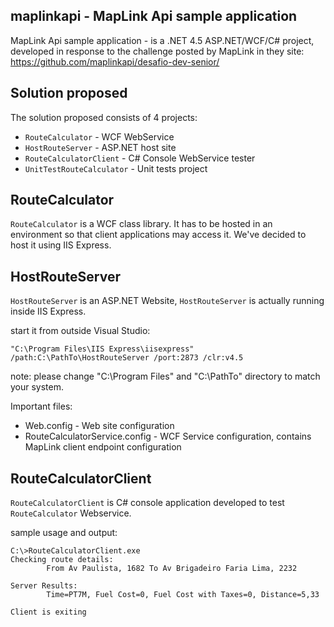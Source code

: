 maplinkapi - MapLink Api sample application
------------

MapLink Api sample application - 
  is a .NET 4.5 ASP.NET/WCF/C# project, developed in response to the challenge posted by MapLink in they site: https://github.com/maplinkapi/desafio-dev-senior/ 

Solution proposed
------------

The solution proposed consists of 4 projects: 

- `RouteCalculator` - WCF WebService
- `HostRouteServer` - ASP.NET host site
- `RouteCalculatorClient` - C# Console WebService tester
- `UnitTestRouteCalculator` - Unit tests project

RouteCalculator
------------
`RouteCalculator` is a WCF class library. It has to be hosted in an environment so that client applications may access it. We've decided to host it using IIS Express.

HostRouteServer
------------
`HostRouteServer` is an ASP.NET Website,  `HostRouteServer` is actually running inside IIS Express. 

start it from outside Visual Studio:

    "C:\Program Files\IIS Express\iisexpress"
    /path:C:\PathTo\HostRouteServer /port:2873 /clr:v4.5

note: please change "C:\Program Files" and "C:\PathTo" directory to match your system. 

Important files:
* Web.config - Web site configuration
* RouteCalculatorService.config - WCF Service configuration, contains MapLink client endpoint configuration


RouteCalculatorClient
------------
`RouteCalculatorClient` is C# console application developed to test `RouteCalculator` Webservice.

sample usage and output:

    C:\>RouteCalculatorClient.exe
    Checking route details:
            From Av Paulista, 1682 To Av Brigadeiro Faria Lima, 2232
            
    Server Results:
            Time=PT7M, Fuel Cost=0, Fuel Cost with Taxes=0, Distance=5,33
            
    Client is exiting

